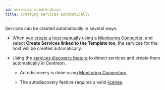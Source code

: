 ```yaml
---
id: services-create-disco
title: Creating services automatically
---
```


Services can be created automatically in several ways:

- When you [create a host manually](hosts.md) using a [Monitoring Connector](../pluginpacks.md), and select **Create Services linked to the Template too**, the services for the host will be created automatically.

- Using the [services discovery feature](../discovery/services-discovery.md) to detect services and create them automatically in Centreon.

    - Autodiscovery is done using [Monitoring Connectors](../pluginpacks.md).

    - The autodiscovery feature requires a valid [license](../../administration/licenses.md).